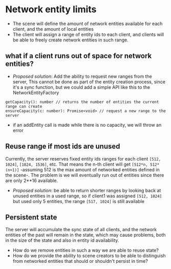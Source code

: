 
# Network entity limits

- The scene will define the amount of network entities available for each client, and the amount of local entities
- The client will assign a range of entity ids to each client, and clients will be able to freely create network entities in such range.

## what if a client runs out of space for network entities?
 
- _Proposed solution_: Add the ability to request new ranges from the server, This cannot be done as part of the entity creation process, since it's a sync function, but we could add a simple API like this to the NetworkEntityFactory


```
getCapacity(): number // returns the number of entities the current range can create
ensureCapacity(c: number): Promise<void> // request a new range to the server
```

- if an addEntity call is made while there is no capacity, we will throw an error

## Reuse range if most ids are unused

Currently, the server reserves fixed entity ids ranges for each client `[512, 1024]`, `[1024, 1536]`, etc. That means the n-th client will get `[512*n, 512*(n+1)]` -assuming 512 is the max amount of networked entities defined in the scene-. The problem is we will eventually run out of entities since there are only 2**16 available.

- _Proposed solution_: be able to return shorter ranges by looking back at unused entities in a used range, so if client1 was assigned `[512, 1024]` but used only 5 entities, the range `[517, 1024]` is still available

## Persistent state

The server will accumulate the sync state of all clients, and the network entities of the past will remain in the state, which may cause problems, both in the size of the state and also in entity id availability.

- How do we remove entities in such a way we are able to reuse state?
- How do we provide the ability to scene creators to be able to distinguish from networked entities that should or shouldn't persist in time?
